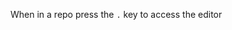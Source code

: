 <TimeStamp start="0:01" end="0:07">
  
  When in a repo press the `.` key to access the editor

</TimeStamp>
